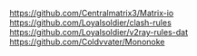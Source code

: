 https://github.com/Centralmatrix3/Matrix-io
https://github.com/Loyalsoldier/clash-rules
https://github.com/Loyalsoldier/v2ray-rules-dat
https://github.com/Coldvvater/Mononoke
